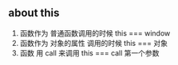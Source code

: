 ## about this
1. 函数作为 普通函数调用的时候 this === window
2. 函数作为 对象的属性 调用的时候 this === 对象
3. 函数 用 call 来调用 this === call 第一个参数